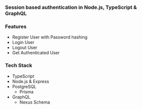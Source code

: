 ### Session based authentication in Node.js, TypeScript & GraphQL

### Features

- Register User with Password hashing
- Login User
- Logout User
- Get Authenticated User

### Tech Stack

- TypeScript
- Node.js & Express
- PostgreSQL
  - Prisma
- GraphQL
  - Nexus Schema
